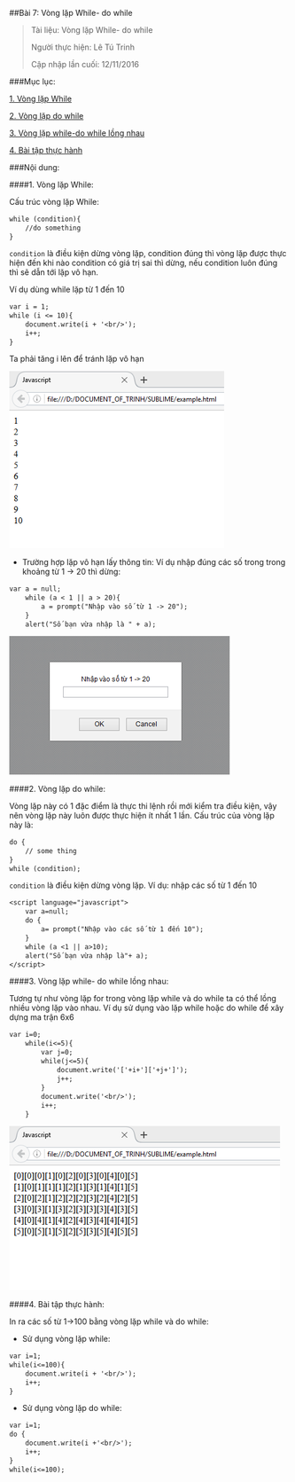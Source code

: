 ##Bài 7: Vòng lặp While- do while

>Tài liệu: Vòng lặp While- do while
>
>Người thực hiện: Lê Tú Trinh
>
>Cập nhập lần cuối: 12/11/2016

###Mục lục:

[1. Vòng lặp While](#1)

[2. Vòng lặp do while](#2)

[3. Vòng lặp while-do while lồng nhau](#3)

[4. Bài tập thực hành](#4)

###Nội dung:

<a name="1"></a>
####1. Vòng lặp While:

Cấu trúc vòng lặp While:

```
while (condition){
	//do something
}
```

`condition` là điều kiện dừng vòng lặp, condition đúng thì vòng lặp được thực hiện đến khi nào condition có giá trị sai thì dừng, nếu condition luôn đúng thì sẽ dẫn tới lặp vô hạn.

Ví dụ dùng while lặp từ 1 đến 10

```
var i = 1;
while (i <= 10){
    document.write(i + '<br/>');
    i++; 
}
```

Ta phải tăng i lên để tránh lặp vô hạn

![1](https://github.com/TrinhTu/web_developer/blob/master/Task09_Javascript_Course_01/Bai07_while%2Bdo_while/image/(1).png)

- Trường hợp lặp vô hạn lấy thông tin: Ví dụ nhập đúng các số trong trong khoảng từ 1 -> 20 thì dừng:

```
var a = null;	
	while (a < 1 || a > 20){
   		a = prompt("Nhập vào số từ 1 -> 20");
	}
	alert("Số bạn vừa nhập là " + a);
```

![2](https://github.com/TrinhTu/web_developer/blob/master/Task09_Javascript_Course_01/Bai07_while%2Bdo_while/image/(2).png)

<a name="2"></a>
####2. Vòng lặp do while:

Vòng lặp này có 1 đặc điểm là thực thi lệnh  rồi mới kiểm tra điều kiện, vậy nên vòng lặp này luôn được thực hiện ít nhất 1 lần. Cấu trúc của vòng lặp này là:

```
do {
	// some thing
}
while (condition);
```

`condition` là điều kiện dừng vòng lặp. Ví dụ: nhập các số từ 1 đến 10

```
<script language="javascript">
	var a=null;
	do {
		a= prompt("Nhập vào các số từ 1 đến 10");
	}
	while (a <1 || a>10);
	alert("Số bạn vừa nhập là"+ a);
</script>
```

<a name="3"></a>
####3. Vòng lặp while- do while lồng nhau:

Tương tự như vòng lặp for trong vòng lặp while và do while ta có thể lồng nhiều vòng lặp vào nhau. Ví dụ sử dụng vào lặp while hoặc do while để xây dựng ma trận 6x6

```
var i=0;
	while(i<=5){
		var j=0;
		while(j<=5){
			document.write('['+i+']['+j+']');
			j++;
		}
		document.write('<br/>');
		i++;
	}
```

![3](https://github.com/TrinhTu/web_developer/blob/master/Task09_Javascript_Course_01/Bai07_while%2Bdo_while/image/(3).png)

<a name="4"></a>
####4. Bài tập thực hành:

In ra các số từ 1->100 bằng vòng lặp while và do while:

- Sử dụng vòng lặp while:

```
var i=1;
while(i<=100){
	document.write(i + '<br/>');
	i++;
}
```

- Sử dụng vòng lặp do while:

``` 
var i=1;
do {
	document.write(i +'<br/>');
	i++;
}
while(i<=100);
```
